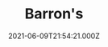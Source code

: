 ---
collection_archive: false
collection_awards: []
collection_category:
  - Editorial
  - Reportage
  - Travel
  - Color
  - Humor
  - Still Life + Details
  - Portraits
  - Editorial
collection_content: 
collection_cover: https://d1sf55qlb7p6hz.cloudfront.net/barrons-lv-banners-2.jpg
collection_cover_mobile: https://d1sf55qlb7p6hz.cloudfront.net/vertical-covers-53.jpg
collection_description: >-
  Las Vegas is coming back to life.⁠⁠  
    
  The pandemic hit Las Vegas hard in March 2020. Gambling is often resilient
  during economic downturns, but it’s difficult to maintain business as usual
  when casinos are shut down for nearly three months.⁠⁠


  Now, lifted by a surge of leisure travelers, Las Vegas is shaking off the
  pandemic’s grip and staging a comeback.⁠⁠
collection_description_alignment: center
collection_exhibition: []
collection_filter: Commissioned + Stock
collection_hidden: false
collection_meta: Las Vegas Presses Its Luck in the 
collection_meta_2: Postpandemic Era Cover Story
collection_press: []
collection_preview:
  - https://d1sf55qlb7p6hz.cloudfront.net/vegas_4x3-2.jpg
  - https://d1sf55qlb7p6hz.cloudfront.net/vegas_4x3-1.jpg
  - https://d1sf55qlb7p6hz.cloudfront.net/vegas_4x3-4.jpg
  - https://d1sf55qlb7p6hz.cloudfront.net/vegas_4x3-3.jpg
cover_image: 
date: 2021-06-09T21:54:21.000Z
hide_footer: true 
navigation_theme: black
px_extra: true
row_alignment: between
slug: barrons-lasvegas
theme_color: "#FFE49D"
theme_color_all_works: 
title: Barron's 
seo:
  meta_description: Exploring the business of reopening Las Vegas 
  meta_title: Photographs by Jesse Rieser of Las Vegas Reopening
collection_blocks:
  - _bookshop_name: collections/media-row-start
    row_alignment: between
  - _bookshop_name: collections/media-element
    align_y:  
    caption: 
    color: "#DDF3F3"
    image:  https://d1sf55qlb7p6hz.cloudfront.net/barrons-lv-reopen-1.jpg
    margin_left: '20'
    margin_right: 
    margin_y: '100'
    width: '70'
  - _bookshop_name: collections/media-row
    row_alignment: between
  - _bookshop_name: collections/media-element
    align_y:  
    caption: 
    color: "#EEF9C7"
    image:  https://d1sf55qlb7p6hz.cloudfront.net/barrons-lv-reopen-16.jpg
    margin_left: '5'
    margin_right: 
    margin_y: '100'
    width: '45'
  - _bookshop_name: collections/media-element
    align_y:  
    caption: 
    color: "#FBE3E5"
    image:  https://d1sf55qlb7p6hz.cloudfront.net/barrons-lv-reopen-3.jpg
    margin_left: 0
    margin_right: '20'
    margin_y: '500'
    width: '20'
  - _bookshop_name: collections/media-row
    row_alignment: between
  - _bookshop_name: collections/media-row
    row_alignment: between
  - _bookshop_name: collections/media-element
    align_y:  
    caption: 
    color: "#EADAF8"
    image: https://d1sf55qlb7p6hz.cloudfront.net/barrons-lv-reopen-4.jpg
    margin_left: '15'
    margin_right: 
    margin_y: '100'
    width: '55'
  - _bookshop_name: collections/media-row
    row_alignment: between
  - _bookshop_name: collections/media-element
    align_y:  
    caption: 
    color: "#FDF6D3"
    image:  https://d1sf55qlb7p6hz.cloudfront.net/barrons-lv-reopen-5.jpg
    margin_left: '5'
    margin_right: 
    margin_y: '100'
    width: '25'
  - _bookshop_name: collections/media-element
    align_y:  
    caption: 
    color: "#E3EFF4"
    image:  https://d1sf55qlb7p6hz.cloudfront.net/barrons-lv-reopen-6.jpg
    margin_left: 
    margin_right: '25'
    margin_y: '200'
    width: '40'
  - _bookshop_name: collections/media-row
    row_alignment: between
  - _bookshop_name: collections/media-element
    align_y:  
    caption: 
    color: "#F7E8DB"
    image:  https://d1sf55qlb7p6hz.cloudfront.net/barrons-lv-reopen-7.jpg
    margin_left: 0
    margin_right: 
    margin_y: '300'
    width: '40'
  - _bookshop_name: collections/media-element
    align_y:  
    caption: 
    color: "#F7E0FF"
    image:  https://d1sf55qlb7p6hz.cloudfront.net/barrons-lv-reopen-8.jpg
    margin_left: 0
    margin_right: 0
    margin_y: '200'
    width: '55'
  - _bookshop_name: collections/media-row
    row_alignment: between
  - _bookshop_name: collections/media-element
    align_y:  
    caption: 
    color: "#E7EEFF"
    image:  https://d1sf55qlb7p6hz.cloudfront.net/barrons-lv-reopen-9.jpg
    margin_left: '10'
    margin_right: 
    margin_y: '200'
    width: '66'
  - _bookshop_name: collections/media-row
    row_alignment: between
  - _bookshop_name: collections/media-element
    align_y:  
    caption: 
    color: "#D8FDF1"
    image:  https://d1sf55qlb7p6hz.cloudfront.net/barrons-lv-reopen-10.jpg
    margin_left: '15'
    margin_right: 0
    margin_y: '200'
    width: '30'
  - _bookshop_name: collections/media-element
    align_y:  
    caption: 
    color: "#FFEBE6"
    image:  https://d1sf55qlb7p6hz.cloudfront.net/barrons-lv-reopen-11.jpg
    margin_left: 0
    margin_right: '5'
    margin_y: '400'
    width: '40'
  - _bookshop_name: collections/media-row
    row_alignment: between
  - _bookshop_name: collections/media-element
    align_y:  
    caption: 
    color: "#FBEBD0"
    image:  https://d1sf55qlb7p6hz.cloudfront.net/barrons-lv-reopen-12.jpg
    margin_left: '25'
    margin_right: 
    margin_y: '100'
    width: '60'
  - _bookshop_name: collections/media-row
    row_alignment: between
    row_alignment: between
  - _bookshop_name: collections/media-element
    align_y: start 
    caption: 
    color: "#FFE0E1"
    image:  https://d1sf55qlb7p6hz.cloudfront.net/barrons-lv-diptech-1.jpg
    margin_left: '5'
    margin_right: 0
    margin_y: '200'
    width: '33'
  - _bookshop_name: collections/media-element
    align_y: start 
    caption: 
    color: "#F4E2FC"
    image:  https://d1sf55qlb7p6hz.cloudfront.net/barrons-lv-diptech-2.jpg
    margin_left: 0
    margin_right: '25'
    margin_y: '200'
    width: '33'
  - _bookshop_name: collections/media-row
    row_alignment: between
  - _bookshop_name: collections/media-element
    align_y:  
    caption: 
    color: "#FFEEDA"
    image:  https://d1sf55qlb7p6hz.cloudfront.net/barrons-lv-reopen-13.jpg
    margin_left: '50'
    margin_right: 
    margin_y: '200'
    width: '45'
  - _bookshop_name: collections/media-row
    row_alignment: between
  - _bookshop_name: collections/media-element
    align_y:  
    caption: 
    color: "#EAFDF1"
    image:  https://d1sf55qlb7p6hz.cloudfront.net/barrons-lv-reopen-15.jpg
    margin_left: '5'
    margin_right: 
    margin_y: '100'
    width: '60'
  - _bookshop_name: collections/media-row
    row_alignment: between
  - _bookshop_name: collections/media-element
    align_y:  
    caption: 
    color: "#EAEEF6"
    image:  https://d1sf55qlb7p6hz.cloudfront.net/barrons-lv-reopen-14.jpg
    margin_left: '40'
    margin_right: 
    margin_y: '100'
    width: '50'
  - _bookshop_name: collections/media-row
    row_alignment: between
  - _bookshop_name: collections/media-element
    align_y:  
    caption: 
    color: "#F9EDD5"
    image:  https://d1sf55qlb7p6hz.cloudfront.net/barrons-lv-reopen-17.jpg
    margin_left: '10'
    margin_right: 
    margin_y: '100'
    width: '50'
  - _bookshop_name: collections/media-element
    align_y:  
    caption: 
    color: "#E9E2F6"
    image:  https://d1sf55qlb7p6hz.cloudfront.net/barrons-lv-reopen-18.jpg
    margin_left: 0
    margin_right: '15'
    margin_y: '200'
    width: '20'
  - _bookshop_name: collections/media-row
    row_alignment: between
  - _bookshop_name: collections/media-row
    row_alignment: between
  - _bookshop_name: collections/media-element
    align_y:  
    caption: 
    color: "#F8E4D9"
    image:  https://d1sf55qlb7p6hz.cloudfront.net/barrons-lv-reopen-20.jpg
    margin_left: '20'
    margin_right: 
    margin_y: '100'
    width: '55'
  - _bookshop_name: collections/media-row
    row_alignment: between
  - _bookshop_name: collections/media-element
    align_y:  
    caption: 
    color: "#75588C"
    image:  https://d1sf55qlb7p6hz.cloudfront.net/barrons-lv-reopen-21.jpg
    margin_left: '30'
    margin_right: 
    margin_y: '100'
    width: '40'
  - _bookshop_name: collections/media-row
    row_alignment: between
  - _bookshop_name: collections/media-text
    align_y: start
    background_color: ""
    background_image_toggle: false
    block: media-text
    caption_css: 
    font_weight: 
    image: 
    image_css: 
    margin_left: '5'
    margin_right: 0
    margin_y: '200'
    parallax: false
    text: "Part 2:"
    text_alignment: left
    text_color: "#000000"
    text_size: 10xl
    text_tracking: normal
    width: '50'
  - _bookshop_name: collections/media-row
    row_alignment: between
  - _bookshop_name: collections/media-text
    align_y: start
    background_color: ""
    background_image_toggle: false
    block: media-text
    caption_css: 
    font_weight: normal
    image: 
    image_css: 
    margin_left: '5'
    margin_right: 0
    margin_y: '100'
    parallax: true
    text: The New Las Vegas Convention Center
    text_alignment: 
    text_color: ""
    text_size: 4xl
    text_tracking: normal
    width: '50'
  - _bookshop_name: collections/media-element
    align_y:  
    caption: 
    color: "#F9F2F2"
    image:  https://d1sf55qlb7p6hz.cloudfront.net/barrons-lv-conventioncenter-1.jpg
    margin_left: '5'
    margin_right: 
    margin_y: '50'
    width: '70'
  - _bookshop_name: collections/media-row
    row_alignment: between
  - _bookshop_name: collections/media-element
    align_y:  
    caption: 
    color: "#EFEFE9"
    image:  https://d1sf55qlb7p6hz.cloudfront.net/barrons-lv-conventioncenter-2.jpg
    margin_left: '55'
    margin_right: 
    margin_y: '100'
    width: '40'
  - _bookshop_name: collections/media-row
    row_alignment: between
  - _bookshop_name: collections/media-element
    align_y:  
    caption: 
    color: "#F2EEF1"
    image:  https://d1sf55qlb7p6hz.cloudfront.net/barrons-lv-conventioncenter-3.jpg
    margin_left: '15'
    margin_right: 
    margin_y: '100'
    width: '55'
  - _bookshop_name: collections/media-row
    row_alignment: between
  - _bookshop_name: collections/media-element
    align_y:  
    caption: 
    color: "#EEFFEB"
    image:  https://d1sf55qlb7p6hz.cloudfront.net/barrons-lv-conventioncenter-4.jpg
    margin_left: '5'
    margin_right: 
    margin_y: '100'
    width: '25'
  - _bookshop_name: collections/media-element
    align_y:  
    caption: 
    color: "#E5F4FD"
    image:  https://d1sf55qlb7p6hz.cloudfront.net/barrons-lv-reopen-28.jpg
    margin_left: 0
    margin_right: 0
    margin_y: '300'
    width: '66'
  - _bookshop_name: collections/media-row
    row_alignment: between
  - _bookshop_name: collections/media-row
    row_alignment: between
  - _bookshop_name: collections/media-element
    align_y:  
    caption: 
    color: "#FCF4ED"
    image:  https://d1sf55qlb7p6hz.cloudfront.net/barrons-lv-conventioncenter-6.jpg
    margin_left: '20'
    margin_right: 0
    margin_y: '100'
    width: '60'
  - _bookshop_name: collections/media-row-end
---